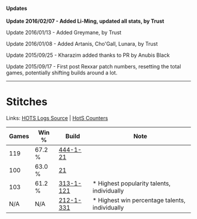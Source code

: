 #### Updates
**Update 2016/02/07 - Added Li-Ming, updated all stats, by Trust**

Update 2016/01/13 - Added Greymane, by Trust

Update 2016/01/08 - Added Artanis, Cho'Gall, Lunara, by Trust

Update 2015/09/25 - Kharazim added thanks to PR by Anubis Black

Update 2015/09/17 - First post Rexxar patch numbers, resetting the total games, potentially shifting builds around a lot.

***

# Stitches

Links: [HOTS Logs Source](https://www.hotslogs.com/Sitewide/HeroDetails?Hero=Stitches) | [HotS Counters](http://hotscounters.com/#/hero/Stitches)

Games  | Win %  | Build     | Note
-----  | -----  | -----     | ----
119    | 67.2 % | [444-1-21](http://www.heroesfire.com/hots/talent-calculator/stitches#5WaP) | 
100    | 63.0 % | [21](http://www.heroesfire.com/hots/talent-calculator/stitches#1v) | 
103    | 61.2 % | [313-1-121](http://www.heroesfire.com/hots/talent-calculator/stitches#o5rn) | * Highest popularity talents, individually
N/A    | N/A    | [212-1-331](http://www.heroesfire.com/hots/talent-calculator/stitches#kFJp) | * Highest win percentage talents, individually
